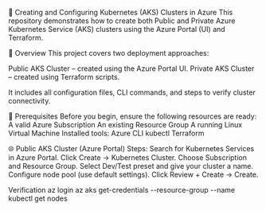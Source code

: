 🚀 Creating and Configuring Kubernetes (AKS) Clusters in Azure
This repository demonstrates how to create both Public and Private Azure Kubernetes Service (AKS) clusters using the Azure Portal (UI) and Terraform.

🧠 Overview
This project covers two deployment approaches:

Public AKS Cluster – created using the Azure Portal UI.
Private AKS Cluster – created using Terraform scripts.

It includes all configuration files, CLI commands, and steps to verify cluster connectivity.


🧰 Prerequisites
Before you begin, ensure the following resources are ready:
A valid Azure Subscription
An existing Resource Group
A running Linux Virtual Machine
Installed tools:
Azure CLI
kubectl
Terraform

🌐 Public AKS Cluster (Azure Portal)
Steps:
Search for Kubernetes Services in Azure Portal.
Click Create → Kubernetes Cluster.
Choose Subscription and Resource Group.
Select Dev/Test preset and give your cluster a name.
Configure node pool (use default settings).
Click Review + Create → Create.

Verification
az login
az aks get-credentials --resource-group <rg-name> --name <cluster-name>
kubectl get nodes
